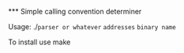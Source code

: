 *** Simple calling convention determiner

Usage: ./`parser or whatever` `addresses` `binary name`

To install use make

